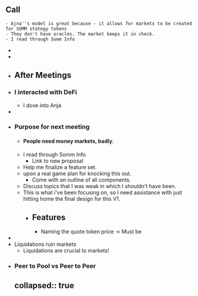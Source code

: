 ## Call
	- Ajna''s model is great because - it allows for markets to be created for SOMM stategy tokens
	- They don't have oracles. The market keeps it in check.
	- I read through Somm Info
-
-
- ## After Meetings
- ### I interacted with DeFi
	- I dove into Anja
-
- ### Purpose for next meeting
	- #### People need money markets, badly.
	- I read through Somm Info
		- Link to new proposal
	- Help me finalize a feature set.
	- upon a real game plan for knocking this out.
		- Come with an outline of all components.
	- Discuss topics that I was weak in which I shouldn't have been.
	- This is what i've been focusing on, so I need assistance with just hitting home the final design for this V1.
		- Features
			-
			- Naming the quote token price -> Must be
-
- Liquidations ruin markets
	- Liquidations are crucial to markets!
- ### Peer to Pool vs Peer to Peer
  collapsed:: true
	-